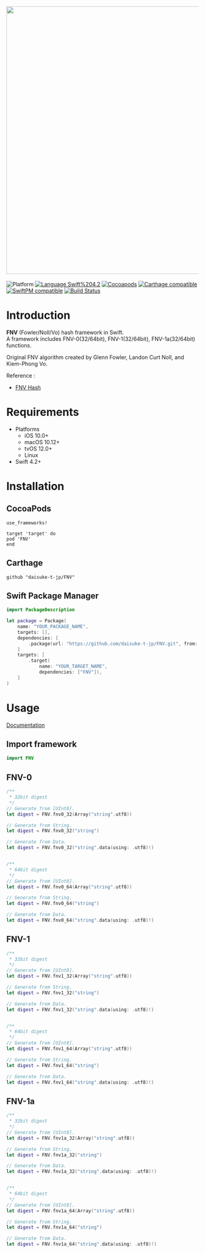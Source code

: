 <img src="https://raw.githubusercontent.com/daisuke-t-jp/FNV/master/images/header.png" width="700"></br>
------
![Platform](https://img.shields.io/badge/Platform-iOS%20%7C%20macOS%20%7C%20tvOS%20%7C%20Linux-blue.svg)
[![Language Swift%204.2](https://img.shields.io/badge/Language-Swift%204.2-orange.svg)](https://developer.apple.com/swift)
[![Cocoapods](https://img.shields.io/cocoapods/v/FNV.svg)](https://cocoapods.org/pods/FNV)
[![Carthage compatible](https://img.shields.io/badge/Carthage-compatible-green.svg)](https://github.com/Carthage/Carthage)
[![SwiftPM compatible](https://img.shields.io/badge/SwiftPM-compatible-green.svg)](https://github.com/apple/swift-package-manager)
[![Build Status](https://travis-ci.org/daisuke-t-jp/FNV.svg?branch=master)](https://travis-ci.org/daisuke-t-jp/FNV)


# Introduction

**FNV** (Fowler/Noll/Vo) hash framework in Swift.  
A framework includes FNV-0(32/64bit), FNV-1(32/64bit), FNV-1a(32/64bit) functions.  
  
Original FNV algorithm created by Glenn Fowler, Landon Curt Noll, and Kiem-Phong Vo.  
  
Reference :
- [FNV Hash](http://www.isthe.com/chongo/tech/comp/fnv/index.html)


# Requirements
- Platforms
  - iOS 10.0+
  - macOS 10.12+
  - tvOS 12.0+
  - Linux
- Swift 4.2+

# Installation
## CocoaPods
```
use_frameworks!

target 'target' do
pod 'FNV'
end
```

## Carthage
`github "daisuke-t-jp/FNV"`

## Swift Package Manager
```swift
import PackageDescription

let package = Package(
    name: "YOUR_PACKAGE_NAME",
    targets: [],
    dependencies: [
        .package(url: "https://github.com/daisuke-t-jp/FNV.git", from: "1.0.0")
    ]
    targets: [
        .target(
            name: "YOUR_TARGET_NAME",
            dependencies: ["FNV"]),
    ]
)
```


# Usage

[Documentation](https://daisuke-t-jp.github.io/FNV/index.html)

## Import framework
``` swift
import FNV
```

## FNV-0
``` swift
/**
 * 32bit digest
 */
// Generate from [UInt8].
let digest = FNV.fnv0_32(Array("string".utf8))

// Generate from String.
let digest = FNV.fnv0_32("string")

// Generate from Data.
let digest = FNV.fnv0_32("string".data(using: .utf8)!)


/**
 * 64bit digest
 */
// Generate from [UInt8].
let digest = FNV.fnv0_64(Array("string".utf8))

// Generate from String.
let digest = FNV.fnv0_64("string")

// Generate from Data.
let digest = FNV.fnv0_64("string".data(using: .utf8)!)
```

## FNV-1
``` swift
/**
 * 32bit digest
 */
// Generate from [UInt8].
let digest = FNV.fnv1_32(Array("string".utf8))

// Generate from String.
let digest = FNV.fnv1_32("string")

// Generate from Data.
let digest = FNV.fnv1_32("string".data(using: .utf8)!)


/**
 * 64bit digest
 */
// Generate from [UInt8].
let digest = FNV.fnv1_64(Array("string".utf8))

// Generate from String.
let digest = FNV.fnv1_64("string")

// Generate from Data.
let digest = FNV.fnv1_64("string".data(using: .utf8)!)
```

## FNV-1a
``` swift
/**
 * 32bit digest
 */
// Generate from [UInt8].
let digest = FNV.fnv1a_32(Array("string".utf8))

// Generate from String.
let digest = FNV.fnv1a_32("string")

// Generate from Data.
let digest = FNV.fnv1a_32("string".data(using: .utf8)!)


/**
 * 64bit digest
 */
// Generate from [UInt8].
let digest = FNV.fnv1a_64(Array("string".utf8))

// Generate from String.
let digest = FNV.fnv1a_64("string")

// Generate from Data.
let digest = FNV.fnv1a_64("string".data(using: .utf8)!)
```
